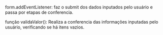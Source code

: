 form.addEventListener: 
    faz o submit dos dados inputados pelo usuário e passa por etapas de conferencia.
    <script>
        form.addEventListener("submit",(evento)=>{
            evento.preventDefault() 
    enviaDados()})
    </script>

função validaValor():
    Realiza a conferencia das informações inputadas pelo usuário, verificando se há itens vazios.
    <script>
        function validaValor(elemento){
            let mensagem = "";
            elemento.setCustomValidity("")
            if(elemento.name=="cpf" && elemento.value.length >=11){
                ehCPF(elemento)
            }
            tiposDeErro.forEach(erro=>{
                if(elemento.validity[erro]){
                    mensagem = mensagens[elemento.name][erro]
                }
            })
            const mensagemErro = elemento.parentNode.querySelector(".aviso")
            const validadorDeInput =elemento.checkValidity();
        }
    Quando o valor inputado for vazio faz com que inclua uma tag <p>Campo Obrigatório*</p> destacado em vermelho abaixo do item que precisa ser validado. E uma tag <p class="avisoPrincipal"></p> recebe a informação de que o cadastro não foi finalizado devido os "Campos obrigatórios não terem sido registrados" também em vermelho:
            if(!validadorDeInput){
                mensagemErro.textContent = mensagem
                statusCadastro.style.color = 'var(--cor-alert)'
                statusCadastro.innerHTML = 'Campos obrigatórios não registrados.'
                return false
                else{
                mensagemErro.textContent = ""
                statusCadastro.innerHTML = ''
                return true}}
    Quando os dados sao inputados corretamente a tag <p class="avisoPrincipal"></p> recebe a informação de obteve sucesso no cadastro e que recebe uma coloração esverdeada:
            if(tudoCerto){
                    statusCadastro.style.color = 'var(--cor-alert-positivo)'
                    statusCadastro.innerHTML = 'Sucesso!'}
            <script>

Devido o jumpy ser um app foi pensado em uma versão mobile também, tendo 3 visões, até 720px, até 1080px e acima de 1080px, possibilitando o acesso em diversos dispositivos diferentes.
